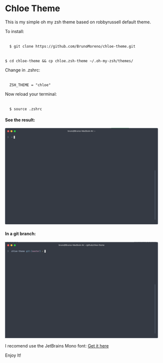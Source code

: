 # Chloe Theme

This is my simple oh my zsh theme based on robbyrussell default theme.

<p>To install: </p>


<code>
  $ git clone https://github.com/BrunoMoreno/chloe-theme.git
</code>
<p></p>
<code>
$ cd chloe-theme && cp chloe.zsh-theme ~/.oh-my-zsh/themes/
</code>
<p></p>

<p>Change in .zshrc:</p>
<p></p>
<code>
  ZSH_THEME = "chloe"
</code>

<p>Now reload your terminal:</p>
<code>
  $ source .zshrc
</code>

<p></p>

#### See the result:
![alt text](assets/screen.png)

<p></p>

#### In a git branch:
![alt text](assets/screen-git.png)

I recomend use the JetBrains Mono font:
[Get it here](https://www.jetbrains.com/lp/mono/)

<p>Enjoy It!</p>
